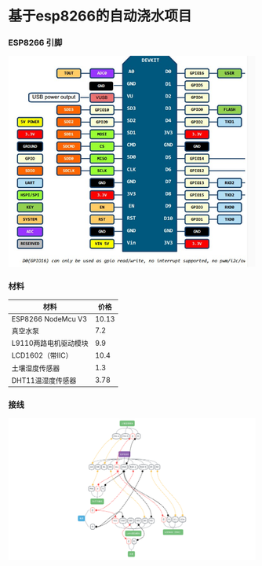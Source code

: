 # 基于esp8266的自动浇水项目
### ESP8266 引脚  
![image1](./image/nodemcu_v3_pin.jpeg)

### 材料
|  材料   | 价格  |
|  ----  | ----  |
| ESP8266 NodeMcu V3  | 10.13 |
| 真空水泵  | 7.2 |
| L9110两路电机驱动模块  | 9.9 |
| LCD1602（带IIC）	| 10.4 |
| 土壤湿度传感器  | 1.3 |
| DHT11温湿度传感器  | 3.78 |

### 接线
![image1](./image/circuit.png)